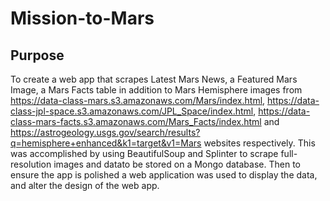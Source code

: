 # Mission-to-Mars

## Purpose
To create a web app that scrapes Latest Mars News, a Featured Mars Image, a Mars Facts table in addition to Mars Hemisphere images from https://data-class-mars.s3.amazonaws.com/Mars/index.html, https://data-class-jpl-space.s3.amazonaws.com/JPL_Space/index.html, https://data-class-mars-facts.s3.amazonaws.com/Mars_Facts/index.html and https://astrogeology.usgs.gov/search/results?q=hemisphere+enhanced&k1=target&v1=Mars websites respectively. This was accomplished by using BeautifulSoup and Splinter to scrape full-resolution images and datato be stored on a Mongo database. Then to ensure the app is polished a web application was used to display the data, and alter the design of the web app. 
